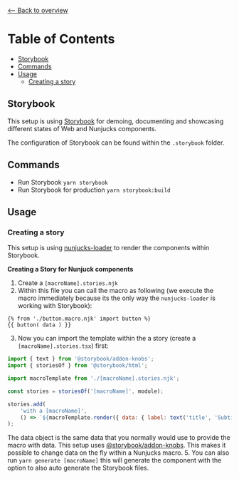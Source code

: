 [⟵ Back to overview](../README.md)

# Table of Contents
- [Storybook](#storybook)
- [Commands](#commands)
- [Usage](#usage)
    - [Creating a story](#creating-a-story)

## Storybook ##
This setup is using [Storybook](https://storybook.js.org/docs/basics/introduction/) for demoing, documenting and showcasing different states of Web and Nunjucks components.

The configuration of Storybook can be found within the `.storybook` folder.

## Commands ##
- Run Storybook `yarn storybook`
- Run Storybook for production `yarn storybook:build`

## Usage ##

### Creating a story ###
This setup is using [nunjucks-loader](https://www.npmjs.com/package/nunjucks-loader) to render the components within Storybook.

__Creating a Story for Nunjuck components__
1. Create a `[macroName].stories.njk`
2. Within this file you can call the macro as following (we execute the macro immediately because its the only way the `nunjucks-loader` is working with Storybook):
```htmlmixed
{% from './button.macro.njk' import button %}
{{ button( data ) }}
```
3. Now you can import the template within the a story (create a `[macroName].stories.tsx`) first:
```javascript
import { text } from '@storybook/addon-knobs';
import { storiesOf } from '@storybook/html';

import macroTemplate from './[macroName].stories.njk';

const stories = storiesOf('[macroName]', module);

stories.add(
    'with a [macroName]',
    () => `${macroTemplate.render({ data: { label: text('title', 'Subtitle') } })}`,
);
```
The data object is the same data that you normally would use to provide the macro with data. This setup uses [@storybook/addon-knobs](https://github.com/storybookjs/storybook/tree/master/addons/knobs). This makes it possible to change data on the fly within a Nunjucks macro.
5. You can also run `yarn generate [macroName]` this will generate the component with the option to also auto generate the Storybook files.
